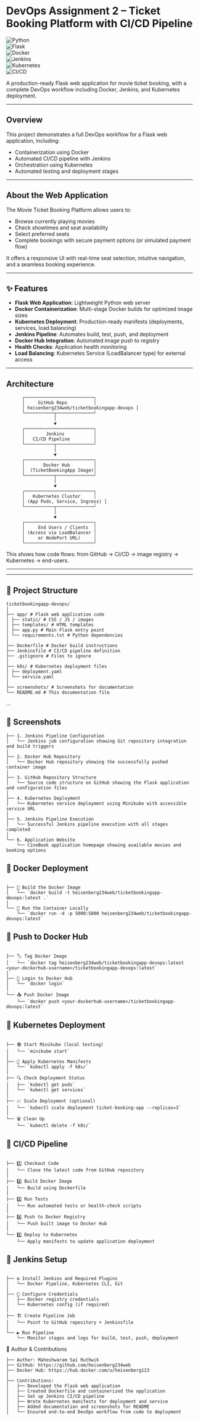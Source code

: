 # DevOps Assignment 2 – Ticket Booking Platform with CI/CD Pipeline

![Python](https://img.shields.io/badge/python-3.10+-blue)  
![Flask](https://img.shields.io/badge/flask-2.x-green)  
![Docker](https://img.shields.io/badge/docker-latest-blue)  
![Jenkins](https://img.shields.io/badge/jenkins-latest-orange)  
![Kubernetes](https://img.shields.io/badge/kubernetes-latest-lightblue)  
![CI/CD](https://img.shields.io/badge/CI%2FCD-pipeline-red)

A production-ready Flask web application for movie ticket booking, with a complete DevOps workflow including Docker, Jenkins, and Kubernetes deployment.

---

## Overview

This project demonstrates a full DevOps workflow for a Flask web application, including:

- Containerization using Docker  
- Automated CI/CD pipeline with Jenkins  
- Orchestration using Kubernetes  
- Automated testing and deployment stages  

---

## About the Web Application

The Movie Ticket Booking Platform allows users to:

- Browse currently playing movies  
- Check showtimes and seat availability  
- Select preferred seats  
- Complete bookings with secure payment options (or simulated payment flow)  

It offers a responsive UI with real-time seat selection, intuitive navigation, and a seamless booking experience.

---

## ✨ Features

- **Flask Web Application**: Lightweight Python web server  
- **Docker Containerization**: Multi-stage Docker builds for optimized image sizes  
- **Kubernetes Deployment**: Production-ready manifests (deployments, services, load balancing)  
- **Jenkins Pipeline**: Automates build, test, push, and deployment  
- **Docker Hub Integration**: Automated image push to registry  
- **Health Checks**: Application health monitoring  
- **Load Balancing**: Kubernetes Service (LoadBalancer type) for external access  

---

## Architecture
          ┌──────────────────────────┐
          │     GitHub Repo          │
          │ heisenberg234web/ticketbookingapp-devops │
          └───────────┬──────────────┘
                      │
                      ▼
          ┌──────────────────────────┐
          │        Jenkins           │
          │   CI/CD Pipeline         │
          └───────────┬──────────────┘
                      │
                      ▼
          ┌──────────────────────────┐
          │       Docker Hub         │
          │  (TicketBookingApp Image)│
          └───────────┬──────────────┘
                      │
                      ▼
          ┌──────────────────────────┐
          │   Kubernetes Cluster     │
          │ (App Pods, Service, Ingress) │
          └───────────┬──────────────┘
                      │
                      ▼
          ┌──────────────────────────┐
          │     End Users / Clients  │
          │ (Access via LoadBalancer │
          │     or NodePort URL)     │
          └──────────────────────────┘

This shows how code flows: from GitHub → CI/CD → image registry → Kubernetes → end-users.

---




---

## 📁 Project Structure
```
ticketbookingapp-devops/
│
├── app/ # Flask web application code
│ ├── static/ # CSS / JS / images
│ ├── templates/ # HTML templates
│ ├── app.py # Main Flask entry point
│ └── requirements.txt # Python dependencies
│
├── Dockerfile # Docker build instructions
├── Jenkinsfile # CI/CD pipeline definition
├── .gitignore # Files to ignore
│
├── k8s/ # Kubernetes deployment files
│ ├── deployment.yaml
│ └── service.yaml
│
├── screenshots/ # Screenshots for documentation
└── README.md # This documentation file
```
...

## 📁 Screenshots
```
├── 1. Jenkins Pipeline Configuration  
│   └── Jenkins job configuration showing Git repository integration and build triggers  
│
├── 2. Docker Hub Repository  
│   └── Docker Hub repository showing the successfully pushed container image  
│
├── 3. GitHub Repository Structure  
│   └── Source code structure on GitHub showing the Flask application and configuration files  
│
├── 4. Kubernetes Deployment  
│   └── Kubernetes service deployment using Minikube with accessible service URL  
│
├── 5. Jenkins Pipeline Execution  
│   └── Successful Jenkins pipeline execution with all stages completed  
│
└── 6. Application Website  
    └── CineBook application homepage showing available movies and booking options
```



## 📁 Docker Deployment
```

├── 🧱 Build the Docker Image  
│   └── `docker build -t heisenberg234web/ticketbookingapp-devops:latest .`  
│
└── 🚀 Run the Container Locally  
    └── `docker run -d -p 5000:5000 heisenberg234web/ticketbookingapp-devops:latest`
```



## 📁 Push to Docker Hub
```

├── 🏷️ Tag Docker Image  
│   └── `docker tag heisenberg234web/ticketbookingapp-devops:latest <your-dockerhub-username>/ticketbookingapp-devops:latest`  
│
├── 🔑 Login to Docker Hub  
│   └── `docker login`  
│
└── 📤 Push Docker Image  
    └── `docker push <your-dockerhub-username>/ticketbookingapp-devops:latest`
```


## 📁 Kubernetes Deployment
```

├── 🟢 Start Minikube (local testing)  
│   └── `minikube start`  
│
├── 📄 Apply Kubernetes Manifests  
│   └── `kubectl apply -f k8s/`  
│
├── 🔍 Check Deployment Status  
│   ├── `kubectl get pods`  
│   └── `kubectl get services`  
│
├── 📈 Scale Deployment (optional)  
│   └── `kubectl scale deployment ticket-booking-app --replicas=3`  
│
└── 🗑️ Clean Up  
    └── `kubectl delete -f k8s/`
```

## 📁 CI/CD Pipeline
```

├── 1️⃣ Checkout Code  
│   └── Clone the latest code from GitHub repository  
│
├── 2️⃣ Build Docker Image  
│   └── Build using Dockerfile  
│
├── 3️⃣ Run Tests  
│   └── Run automated tests or health-check scripts  
│
├── 4️⃣ Push to Docker Registry  
│   └── Push built image to Docker Hub  
│
└── 5️⃣ Deploy to Kubernetes  
    └── Apply manifests to update application deployment
```

## 📁 Jenkins Setup
```

├── ⚙️ Install Jenkins and Required Plugins  
│   └── Docker Pipeline, Kubernetes CLI, Git  
│
├── 🔑 Configure Credentials  
│   ├── Docker registry credentials  
│   └── Kubernetes config (if required)  
│
├── 🏗️ Create Pipeline Job  
│   └── Point to GitHub repository + Jenkinsfile  
│
└── ▶️ Run Pipeline  
    └── Monitor stages and logs for build, test, push, deployment
```
👤 Author & Contributions
```
├── Author: Maheshwaram Sai Ruthwik
├── GitHub: https://github.com/heisenberg234web
├── Docker Hub: https://hub.docker.com/u/heisenberg123
│
├── Contributions:
│   ├── Developed the Flask web application
│   ├── Created Dockerfile and containerized the application
│   ├── Set up Jenkins CI/CD pipeline
│   ├── Wrote Kubernetes manifests for deployment and service
│   ├── Added documentation and screenshots for README
│   └── Ensured end-to-end DevOps workflow from code to deployment
```




